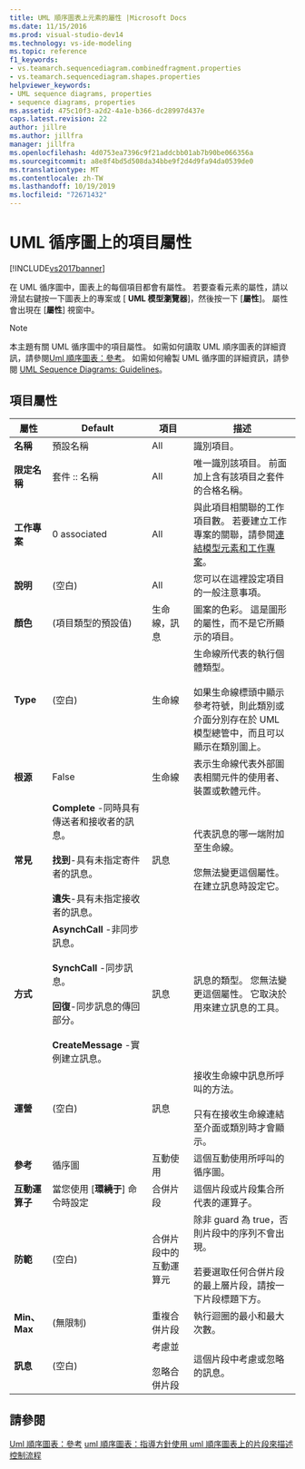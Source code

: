 ```yaml
---
title: UML 順序圖表上元素的屬性 |Microsoft Docs
ms.date: 11/15/2016
ms.prod: visual-studio-dev14
ms.technology: vs-ide-modeling
ms.topic: reference
f1_keywords:
- vs.teamarch.sequencediagram.combinedfragment.properties
- vs.teamarch.sequencediagram.shapes.properties
helpviewer_keywords:
- UML sequence diagrams, properties
- sequence diagrams, properties
ms.assetid: 475c10f3-a2d2-4a1e-b366-dc28997d437e
caps.latest.revision: 22
author: jillre
ms.author: jillfra
manager: jillfra
ms.openlocfilehash: 4d0753ea7396c9f21addcbb01ab7b90be066356a
ms.sourcegitcommit: a8e8f4bd5d508da34bbe9f2d4d9fa94da0539de0
ms.translationtype: MT
ms.contentlocale: zh-TW
ms.lasthandoff: 10/19/2019
ms.locfileid: "72671432"
---
```

# <a name="properties-of-elements-on-uml-sequence-diagrams"></a>UML 循序圖上的項目屬性
[!INCLUDE[vs2017banner](../includes/vs2017banner.md)]

在 UML 循序圖中，圖表上的每個項目都會有屬性。 若要查看元素的屬性，請以滑鼠右鍵按一下圖表上的專案或 [ **UML 模型瀏覽器**]，然後按一下 [**屬性**]。 屬性會出現在 [**屬性**] 視窗中。

> [!NOTE]
> 本主題有關 UML 循序圖中的項目屬性。 如需如何讀取 UML 順序圖表的詳細資訊，請參閱[Uml 順序圖表：參考](../modeling/uml-sequence-diagrams-reference.md)。 如需如何繪製 UML 循序圖的詳細資訊，請參閱 [UML Sequence Diagrams: Guidelines](../modeling/uml-sequence-diagrams-guidelines.md)。

## <a name="properties-of-elements"></a>項目屬性

|屬性|Default|項目|描述|
|--------------|-------------|-------------|-----------------|
|**名稱**|預設名稱|All|識別項目。|
|**限定名稱**|套件 :: 名稱|All|唯一識別該項目。 前面加上含有該項目之套件的合格名稱。|
|**工作專案**|0 associated|All|與此項目相關聯的工作項目數。 若要建立工作專案的關聯，請參閱[連結模型元素和工作專案](../modeling/link-model-elements-and-work-items.md)。|
|**說明**|(空白)|All|您可以在這裡設定項目的一般注意事項。|
|**顏色**|(項目類型的預設值)|生命線，訊息|圖案的色彩。 這是圖形的屬性，而不是它所顯示的項目。|
|**Type**|(空白)|生命線|生命線所代表的執行個體類型。<br /><br /> 如果生命線標頭中顯示參考符號，則此類別或介面分別存在於 UML 模型總管中，而且可以顯示在類別圖上。|
|**根源**|False|生命線|表示生命線代表外部圖表相關元件的使用者、裝置或軟體元件。|
|**常見**|**Complete** -同時具有傳送者和接收者的訊息。<br /><br /> **找到**-具有未指定寄件者的訊息。<br /><br /> **遺失**-具有未指定接收者的訊息。|訊息|代表訊息的哪一端附加至生命線。<br /><br /> 您無法變更這個屬性。 在建立訊息時設定它。|
|**方式**|**AsynchCall** -非同步訊息。<br /><br /> **SynchCall** -同步訊息。<br /><br /> **回復**-同步訊息的傳回部分。<br /><br /> **CreateMessage** -實例建立訊息。|訊息|訊息的類型。 您無法變更這個屬性。 它取決於用來建立訊息的工具。|
|**運營**|(空白)|訊息|接收生命線中訊息所呼叫的方法。<br /><br /> 只有在接收生命線連結至介面或類別時才會顯示。|
|**參考**|循序圖|互動使用|這個互動使用所呼叫的循序圖。|
|**互動運算子**|當您使用 [**環繞于**] 命令時設定|合併片段|這個片段或片段集合所代表的運算子。|
|**防範**|(空白)|合併片段中的互動運算元|除非 guard 為 true，否則片段中的序列不會出現。<br /><br /> 若要選取任何合併片段的最上層片段，請按一下片段標題下方。|
|**Min、Max**|(無限制)|重複合併片段|執行迴圈的最小和最大次數。|
|**訊息**|(空白)|考慮並<br /><br /> 忽略合併片段|這個片段中考慮或忽略的訊息。|

## <a name="see-also"></a>請參閱
 [Uml 順序圖表：參考](../modeling/uml-sequence-diagrams-reference.md) [uml 順序圖表：指導方針](../modeling/uml-sequence-diagrams-guidelines.md)[使用 uml 順序圖表上的片段來描述控制流程](../modeling/describe-control-flow-with-fragments-on-uml-sequence-diagrams.md)
